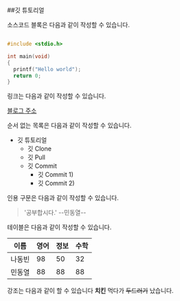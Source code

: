 ##깃 튜토리얼

소스코드 블록은 다음과 같이 작성할 수 있습니다.

```c

#include <stdio.h>

int main(void)
{
  printf("Hello world");
  return 0;
}

```

링크는 다음과 같이 작성할 수 있습니다.

[블로그 주소](https://blog.naver.com/MDY-951026)

순서 없는 목록은 다음과 같이 작성할 수 있습니다.

* 깃 튜토리얼
  * 깃 Clone
  * 깃 Pull
  * 깃 Commit
    * 깃 Commit 1)
    * 깃 Commit 2)
    
    
인용 구문은 다음과 같이 작성할 수 있습니다.

> '공부합시다.'  --민동열--

테이블은 다음과 같이 작성할 수 있습니다.

이름|영어|정보|수학
--- | --- | --- | --- |
나동빈|98|50|32|
민동열|88|88|88|

강조는 다음과 같이 할 수 있습니다
**치킨** 먹다가 ~~두드러기~~ 났습니다.

